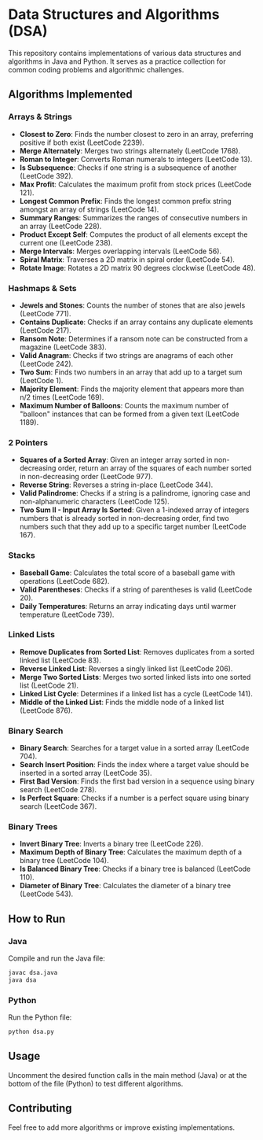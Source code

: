 # Data Structures and Algorithms (DSA)

This repository contains implementations of various data structures and algorithms in Java and Python. It serves as a practice collection for common coding problems and algorithmic challenges.

## Algorithms Implemented

### Arrays & Strings
- **Closest to Zero**: Finds the number closest to zero in an array, preferring positive if both exist (LeetCode 2239).
- **Merge Alternately**: Merges two strings alternately (LeetCode 1768).
- **Roman to Integer**: Converts Roman numerals to integers (LeetCode 13).
- **Is Subsequence**: Checks if one string is a subsequence of another (LeetCode 392).
- **Max Profit**: Calculates the maximum profit from stock prices (LeetCode 121).
- **Longest Common Prefix**: Finds the longest common prefix string amongst an array of strings (LeetCode 14).
- **Summary Ranges**: Summarizes the ranges of consecutive numbers in an array (LeetCode 228).
- **Product Except Self**: Computes the product of all elements except the current one (LeetCode 238).
- **Merge Intervals**: Merges overlapping intervals (LeetCode 56).
- **Spiral Matrix**: Traverses a 2D matrix in spiral order (LeetCode 54).
- **Rotate Image**: Rotates a 2D matrix 90 degrees clockwise (LeetCode 48).

### Hashmaps & Sets
- **Jewels and Stones**: Counts the number of stones that are also jewels (LeetCode 771).
- **Contains Duplicate**: Checks if an array contains any duplicate elements (LeetCode 217).
- **Ransom Note**: Determines if a ransom note can be constructed from a magazine (LeetCode 383).
- **Valid Anagram**: Checks if two strings are anagrams of each other (LeetCode 242).
- **Two Sum**: Finds two numbers in an array that add up to a target sum (LeetCode 1).
- **Majority Element**: Finds the majority element that appears more than n/2 times (LeetCode 169).
- **Maximum Number of Balloons**: Counts the maximum number of "balloon" instances that can be formed from a given text (LeetCode 1189).

### 2 Pointers
- **Squares of a Sorted Array**: Given an integer array sorted in non-decreasing order, return an array of the squares of each number sorted in non-decreasing order (LeetCode 977).
- **Reverse String**: Reverses a string in-place (LeetCode 344).
- **Valid Palindrome**: Checks if a string is a palindrome, ignoring case and non-alphanumeric characters (LeetCode 125).
- **Two Sum II - Input Array Is Sorted**: Given a 1-indexed array of integers numbers that is already sorted in non-decreasing order, find two numbers such that they add up to a specific target number (LeetCode 167).

### Stacks
- **Baseball Game**: Calculates the total score of a baseball game with operations (LeetCode 682).
- **Valid Parentheses**: Checks if a string of parentheses is valid (LeetCode 20).
- **Daily Temperatures**: Returns an array indicating days until warmer temperature (LeetCode 739).

### Linked Lists
- **Remove Duplicates from Sorted List**: Removes duplicates from a sorted linked list (LeetCode 83).
- **Reverse Linked List**: Reverses a singly linked list (LeetCode 206).
- **Merge Two Sorted Lists**: Merges two sorted linked lists into one sorted list (LeetCode 21).
- **Linked List Cycle**: Determines if a linked list has a cycle (LeetCode 141).
- **Middle of the Linked List**: Finds the middle node of a linked list (LeetCode 876).

### Binary Search
- **Binary Search**: Searches for a target value in a sorted array (LeetCode 704).
- **Search Insert Position**: Finds the index where a target value should be inserted in a sorted array (LeetCode 35).
- **First Bad Version**: Finds the first bad version in a sequence using binary search (LeetCode 278).
- **Is Perfect Square**: Checks if a number is a perfect square using binary search (LeetCode 367).

### Binary Trees
- **Invert Binary Tree**: Inverts a binary tree (LeetCode 226).
- **Maximum Depth of Binary Tree**: Calculates the maximum depth of a binary tree (LeetCode 104).
- **Is Balanced Binary Tree**: Checks if a binary tree is balanced (LeetCode 110).
- **Diameter of Binary Tree**: Calculates the diameter of a binary tree (LeetCode 543).

## How to Run

### Java
Compile and run the Java file:
```bash
javac dsa.java
java dsa
```

### Python
Run the Python file:
```bash
python dsa.py
```

## Usage
Uncomment the desired function calls in the main method (Java) or at the bottom of the file (Python) to test different algorithms.

## Contributing
Feel free to add more algorithms or improve existing implementations.